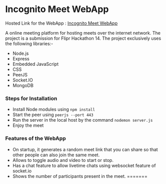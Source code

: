 

# Incognito Meet WebApp

Hosted Link for the WebApp : [Incognito Meet WebApp](https://thawing-refuge-60984.herokuapp.com)

A online meeting platform for hosting meets over the internet network. The project is a submission for Flipr Hackathon 14. The project exclusively uses the following libraries:-
- Node.js
- Express
- Embedded JavaScript
- CSS
- PeerJS
- Socket.IO
- MongoDB

### Steps for Installation
- Install Node modules using ```npm install```
- Start the peer using ```peerjs --port 443```
- Run the server in the local host by the command ```nodemon server.js```
- Enjoy the meet

### Features of the WebApp
- On startup, it generates a random meet link that you can share so that other people can also join the same meet.
- Allows to toggle audio and video to start or stop.
- Has a chat feature to allow livetime chats using websocket feature of socket.io
- Shows the number of participants present in the meet.
=======

